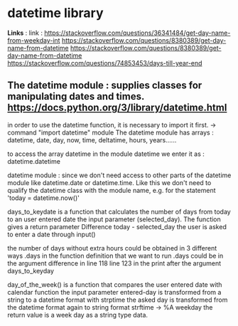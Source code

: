 # datetime library

**Links** :
 link : https://stackoverflow.com/questions/36341484/get-day-name-from-weekday-int
 https://stackoverflow.com/questions/8380389/get-day-name-from-datetime
https://stackoverflow.com/questions/8380389/get-day-name-from-datetime
https://stackoverflow.com/questions/74853453/days-till-year-end

## The datetime module : supplies classes for manipulating dates and times. https://docs.python.org/3/library/datetime.html
 in order to use the datetime function, it is necessary to import it first. -> command "import datetime" module 
 The datetime module has arrays : datetime, date, day, now, time, deltatime, hours, years......

 to access the array datetime in the module datetime we enter it as : datetime.datetime


 datetime module : since we don't need access to other parts of the datetime module like datetime.date or
datetime.time. Like this we don't need to qualify the
 datetime class with the module name, e.g. for the statement
 'today = datetime.now()'



 days_to_keydate is a function that calculates the number of days from today to an user entered date
 the input parameter (selected_day).
 The function gives a return parameter Difference today - selected_day
 the user is asked to enter a date through input()


 the number of days without extra hours could be obtained in 3 different ways
 .days in the function definition that we want to run
 .days could be in the argument difference in line  118
 line 123 in the print after the argument days_to_keyday


 day_of_the_week() is a function that compares the user entered date with calendar function
 the input parameter entered-day is transformed from a string to a datetime format with strptime
 the asked day is transformed from the datetime format again to string format strftime -> %A weekday
 the return value is a week day as a string type data.

